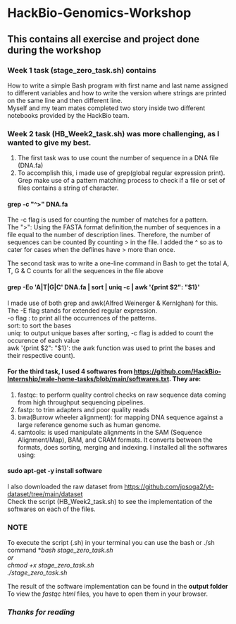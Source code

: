# HackBio-Genomics-Workshop
## This contains all exercise and project done during the workshop
### Week 1 task (stage_zero_task.sh) contains 

How to write a simple Bash program with first name and last name assigned to different variables and how to write the version where strings are printed on the same line and then different line.<br />
Myself and my team mates completed two story inside two different notebooks provided by the HackBio team.

### Week 2 task (HB_Week2_task.sh) was more challenging, as I wanted to give my best.
1. The first task was to use count the number of sequence in a DNA file (DNA.fa)
2. To accomplish this, i made use of grep(global regular expression print). Grep make use of a pattern matching process to check if a file or set of files contains a string of character.
#### grep -c "^>" DNA.fa
The -c flag is used for counting the number of matches for a pattern.<br /> 
The ">": Using the FASTA format definition,the number of sequences in a file equal to the number of description lines. Therefore, the number of sequences can be counted By counting > in the file. I added the ^ so as to cater for cases when the deflines have > more than once.

The second task was to write a one-line command in Bash to get the total A, T, G & C counts for all the sequences in the file above
#### grep -Eo 'A|T|G|C' DNA.fa | sort | uniq -c | awk '{print $2": "$1}'
I made use of both grep and awk(Alfred Weinerger & Kernlghan) for this.<br /> 
The -E flag stands for extended regular expression.<br />
-o flag : to print all the occurrences of the patterns.<br />
sort: to sort the bases<br />
uniq: to output unique bases after sorting, -c flag is added to count the occurence of each value<br />
awk '{print $2": "$1}': the awk function was used to print the bases and their respective count).<br />


#### For the third task, I used 4 softwares from https://github.com/HackBio-Internship/wale-home-tasks/blob/main/softwares.txt. They are:
1. fastqc: to perform quality control checks on raw sequence data coming from high throughput sequencing pipelines.
2. fastp: to trim adapters and poor quality reads
3. bwa(Burrow wheeler alignment): for mapping DNA sequence against a large reference genome such as human genome.
4. samtools: is used manipulate alignments in the SAM (Sequence Alignment/Map), BAM, and CRAM formats. It converts between the formats, does sorting, merging and indexing.
I installed all the softwares using:<br />
#### sudo apt-get -y install **software**
I also downloaded the raw dataset from https://github.com/josoga2/yt-dataset/tree/main/dataset<br />
Check the script (HB_Week2_task.sh) to see the implementation of the softwares on each of the files.

### NOTE
To execute the script (.sh) in your terminal you can use the bash or ./sh command
**bash stage_zero_task.sh<br />
or<br /> 
chmod +x stage_zero_task.sh<br />
./stage_zero_task.sh*

The result of the software implementation can be found in the **output folder**<br />
To view the *fastqc html* files, you have to open them in your browser.
### *Thanks for reading*
